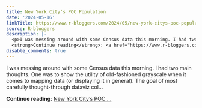 ```yaml
---
title: New York City’s POC Population
date: '2024-05-16'
linkTitle: https://www.r-bloggers.com/2024/05/new-york-citys-poc-population/
source: R-bloggers
description: |-
  <p>I was messing around with some Census data this morning. I had two main thoughts. One was to show the utility of old-fashioned grayscale when it comes to mapping data (or displaying it in general). The goal of most carefully thought-through dataviz col...</p>
  <strong>Continue reading</strong>: <a href="https://www.r-bloggers.com/2024/05/new-york-citys-poc-population/">New York City’s POC ...
disable_comments: true
---
```

<p>I was messing around with some Census data this morning. I had two main thoughts. One was to show the utility of old-fashioned grayscale when it comes to mapping data (or displaying it in general). The goal of most carefully thought-through dataviz col...</p>
<strong>Continue reading</strong>: <a href="https://www.r-bloggers.com/2024/05/new-york-citys-poc-population/">New York City’s POC ...